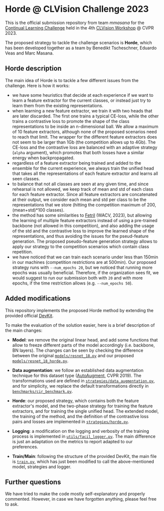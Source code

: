 # Horde @ CLVision Challenge 2023
This is the official submission repository from team _mmasana_ for the
[Continual Learning Challenge](https://sites.google.com/view/clvision2023/challenge)
held in the 4th [CLVision Workshop](https://sites.google.com/view/clvision2023/) @ CVPR 2023.

The proposed strategy to tackle the challenge scenarios is **Horde**, which has
been developed together as a team by Benedikt Tscheschner, Eduardo Veas and
Marc Masana.

## Horde description
The main idea of Horde is to tackle a few different issues from the challenge.
Here is how it works:
- we have some heuristics that decide at each experience if we want to learn a
feature extractor for the current classes, or instead just try to learn them
from the existing representations.
- when learning a new feature extractor, we train it with two heads that are
later discarded. The first one trains a typical CE-loss, while the other trains
a contrastive loss to promote the shape of the class representations to be
inside an n-dimensional ball. We allow a maximum of 10 feature extractors,
although none of the proposed scenarios need to reach that limit. The wrapper
for the different feature extractors does not seem to be larger than 1Gb (the
competition allows up to 4Gb). The CE-loss and the contrastive loss are balanced
with an adaptive strategy (`alpha` argument), which promotes that both losses
have a similar energy when backpropagated.
- regardless of a feature extractor being trained and added to the ensemble for
the current experience, we always train the unified head that takes all the
representations of each feature extractor and learns all seen classes.
- to balance that not all classes are seen at any given time, and since
rehearsal is not allowed, we keep track of mean and std of each class for each
feature extractor. Since all feature extractors are concatenated at their
output, we consider each mean and std per class to be the representations that
we store (hitting the competition maximum of 200, (mean+std)*100 classes).
- the method has some similarities to
[Fetril](https://openaccess.thecvf.com/content/WACV2023/papers/Petit_FeTrIL_Feature_Translation_for_Exemplar-Free_Class-Incremental_Learning_WACV_2023_paper.pdf)
(WACV, 2023), but allowing the learning of
multiple feature extractors instead of using a pre-trained backbone (not
allowed in this competition), and also adding the usage of the std and the
contrastive loss to improve the learned shape of the representations, and
thus avoiding the issues for the pseud-feature generation. The proposed
pseudo-feature generation strategy allows to apply our strategy to the
competition scenarios which contain class repetition.
- we have noticed that we can train each scenario under less than 150min
in our machines (competition restrictions are at 500min). Our proposed strategy
runs with `--num_epochs 20`, but we noticed that running more epochs was
usually beneficial. Therefore, if the organization sees fit, we would suggest
to run our submission both with `20` and with more epochs, if the time
restriction allows (e.g. `--num_epochs 50`).

## Added modifications
This repository implements the proposed Horde method by extending the provided
official [DevKit](https://github.com/ContinualAI/clvision-challenge-2023).

To make the evaluation of the solution easier, here is a brief description
of the main changes:
- **Model**: we remove the original linear head, and add some functions that allow
to freeze different parts of the model accordingly (i.e. backbone, BN layers).
The changes can be seen by checking the difference between the original
[`models/resnet_18.py`](./models/resnet_18.py) and our proposed
[`models/resnet_18_horde.py`](./models/resnet_18_horde.py).


- **Data augmentation**: we follow an established data augmentation technique for
this dataset type ([AutoAugment](https://openaccess.thecvf.com/content_CVPR_2019/papers/Cubuk_AutoAugment_Learning_Augmentation_Strategies_From_Data_CVPR_2019_paper.pdf), CVPR 2019).
The transformations used are defined in
[`strategies/data_augmentation.py`](./strategies/data_augmentation.py),
and for simplicity, we replace the default transformations directly
in [`benchmarks/cir_benchmark.py`](benchmarks/cir_benchmark.py).


- **Horde**: our proposed strategy, which contains both the feature extractor's
model, and the two-phase strategy for training the feature extractors, and for
training the single unified head. The extended model, the training of the method,
and the definition of the contrastive loss pairs and losses are implemented in
[`strategies/horde.py`](./strategies/horde.py).


- **Logging**: a modification on the logging and verbosity of the training
process is implemented in [`utils/facil_logger.py`](./utils/facil_logger.py).
The main difference is just an adaptation on the metrics to report adapted
to our preferences.


- **Train/Main**: following the structure of the provided DevKit, the main
file is [`train.py`](./train.py), which has just been modified to call the
above-mentioned model, strategies and logger.


## Further questions
We have tried to make the code mostly self-explanatory and properly commented.
However, in case we have forgotten anything, please feel free to ask.

